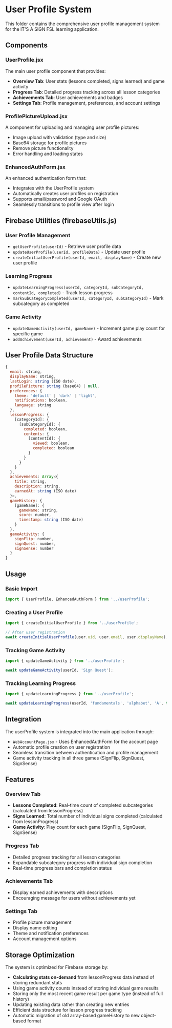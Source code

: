 # User Profile System

This folder contains the comprehensive user profile management system for the IT'S A SIGN FSL learning application.

## Components

### UserProfile.jsx
The main user profile component that provides:
- **Overview Tab**: User stats (lessons completed, signs learned) and game activity
- **Progress Tab**: Detailed progress tracking across all lesson categories
- **Achievements Tab**: User achievements and badges
- **Settings Tab**: Profile management, preferences, and account settings

### ProfilePictureUpload.jsx
A component for uploading and managing user profile pictures:
- Image upload with validation (type and size)
- Base64 storage for profile pictures
- Remove picture functionality
- Error handling and loading states

### EnhancedAuthForm.jsx
An enhanced authentication form that:
- Integrates with the UserProfile system
- Automatically creates user profiles on registration
- Supports email/password and Google OAuth
- Seamlessly transitions to profile view after login

## Firebase Utilities (firebaseUtils.js)

### User Profile Management
- `getUserProfile(userId)` - Retrieve user profile data
- `updateUserProfile(userId, profileData)` - Update user profile
- `createInitialUserProfile(userId, email, displayName)` - Create new user profile

### Learning Progress
- `updateLearningProgress(userId, categoryId, subCategoryId, contentId, completed)` - Track lesson progress
- `markSubCategoryCompleted(userId, categoryId, subCategoryId)` - Mark subcategory as completed

### Game Activity
- `updateGameActivity(userId, gameName)` - Increment game play count for specific game
- `addAchievement(userId, achievement)` - Award achievements

## User Profile Data Structure

```javascript
{
  email: string,
  displayName: string,
  lastLogin: string (ISO date),
  profilePicture: string (base64) | null,
  preferences: {
    theme: 'default' | 'dark' | 'light',
    notifications: boolean,
    language: string
  },
  lessonProgress: {
    [categoryId]: {
      [subCategoryId]: {
        completed: boolean,
        contents: {
          [contentId]: {
            viewed: boolean,
            completed: boolean
          }
        }
      }
    }
  },
  achievements: Array<{
    title: string,
    description: string,
    earnedAt: string (ISO date)
  }>,
  gameHistory: {
    [gameName]: {
      gameName: string,
      score: number,
      timestamp: string (ISO date)
    }
  },
  gameActivity: {
    signFlip: number,
    signQuest: number,
    signSense: number
  }
}
```

## Usage

### Basic Import
```javascript
import { UserProfile, EnhancedAuthForm } from '../userProfile';
```

### Creating a User Profile
```javascript
import { createInitialUserProfile } from '../userProfile';

// After user registration
await createInitialUserProfile(user.uid, user.email, user.displayName);
```

### Tracking Game Activity
```javascript
import { updateGameActivity } from '../userProfile';

await updateGameActivity(userId, 'Sign Quest');
```

### Tracking Learning Progress
```javascript
import { updateLearningProgress } from '../userProfile';

await updateLearningProgress(userId, 'fundamentals', 'alphabet', 'A', true);
```

## Integration

The userProfile system is integrated into the main application through:
- `WebAccountPage.jsx` - Uses EnhancedAuthForm for the account page
- Automatic profile creation on user registration
- Seamless transition between authentication and profile management
- Game activity tracking in all three games (SignFlip, SignQuest, SignSense)

## Features

### Overview Tab
- **Lessons Completed**: Real-time count of completed subcategories (calculated from lessonProgress)
- **Signs Learned**: Total number of individual signs completed (calculated from lessonProgress)
- **Game Activity**: Play count for each game (SignFlip, SignQuest, SignSense)

### Progress Tab
- Detailed progress tracking for all lesson categories
- Expandable subcategory progress with individual sign completion
- Real-time progress bars and completion status

### Achievements Tab
- Display earned achievements with descriptions
- Encouraging message for users without achievements yet

### Settings Tab
- Profile picture management
- Display name editing
- Theme and notification preferences
- Account management options

## Storage Optimization

The system is optimized for Firebase storage by:
- **Calculating stats on-demand** from lessonProgress data instead of storing redundant stats
- Using game activity counts instead of storing individual game results
- Storing only the most recent game result per game type (instead of full history)
- Updating existing data rather than creating new entries
- Efficient data structure for lesson progress tracking
- Automatic migration of old array-based gameHistory to new object-based format 